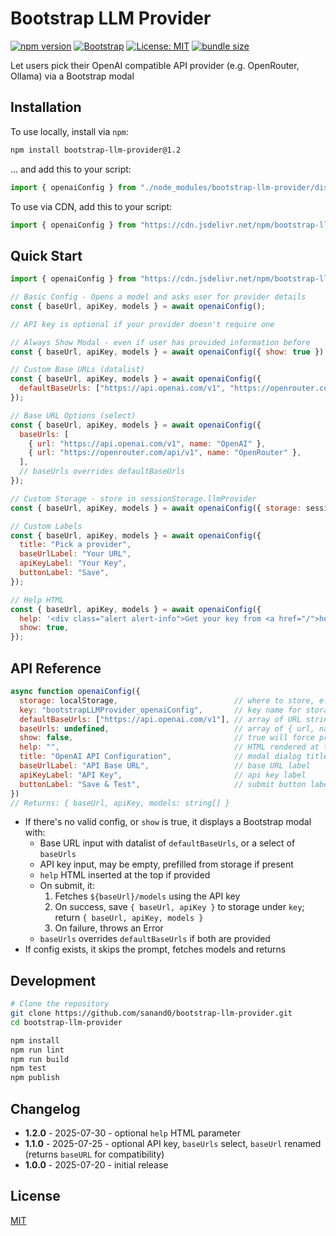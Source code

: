 # Bootstrap LLM Provider

[![npm version](https://img.shields.io/npm/v/bootstrap-llm-provider.svg)](https://www.npmjs.com/package/bootstrap-llm-provider)
[![Bootstrap](https://img.shields.io/badge/Framework-Bootstrap%205-7952b3)](https://getbootstrap.com/)
[![License: MIT](https://img.shields.io/badge/License-MIT-yellow.svg)](https://opensource.org/licenses/MIT)
[![bundle size](https://img.shields.io/bundlephobia/minzip/bootstrap-llm-provider)](https://bundlephobia.com/package/bootstrap-llm-provider)

Let users pick their OpenAI compatible API provider (e.g. OpenRouter, Ollama) via a Bootstrap modal

## Installation

To use locally, install via `npm`:

```bash
npm install bootstrap-llm-provider@1.2
```

... and add this to your script:

```js
import { openaiConfig } from "./node_modules/bootstrap-llm-provider/dist/bootstrap-llm-provider.js";
```

To use via CDN, add this to your script:

```js
import { openaiConfig } from "https://cdn.jsdelivr.net/npm/bootstrap-llm-provider@1.2";
```

## Quick Start

```js
import { openaiConfig } from "https://cdn.jsdelivr.net/npm/bootstrap-llm-provider@1.2";

// Basic Config - Opens a model and asks user for provider details
const { baseUrl, apiKey, models } = await openaiConfig();

// API key is optional if your provider doesn't require one

// Always Show Modal - even if user has provided information before
const { baseUrl, apiKey, models } = await openaiConfig({ show: true });

// Custom Base URLs (datalist)
const { baseUrl, apiKey, models } = await openaiConfig({
  defaultBaseUrls: ["https://api.openai.com/v1", "https://openrouter.com/api/v1"],
});

// Base URL Options (select)
const { baseUrl, apiKey, models } = await openaiConfig({
  baseUrls: [
    { url: "https://api.openai.com/v1", name: "OpenAI" },
    { url: "https://openrouter.com/api/v1", name: "OpenRouter" },
  ],
  // baseUrls overrides defaultBaseUrls
});

// Custom Storage - store in sessionStorage.llmProvider
const { baseUrl, apiKey, models } = await openaiConfig({ storage: sessionStorage, key: "llmProvider" });

// Custom Labels
const { baseUrl, apiKey, models } = await openaiConfig({
  title: "Pick a provider",
  baseUrlLabel: "Your URL",
  apiKeyLabel: "Your Key",
  buttonLabel: "Save",
});

// Help HTML
const { baseUrl, apiKey, models } = await openaiConfig({
  help: '<div class="alert alert-info">Get your key from <a href="/">here</a></div>',
  show: true,
});
```

[](bootstrap-llm-provider.html ":include")

## API Reference

```js
async function openaiConfig({
  storage: localStorage,                          // where to store, e.g. sessionStorage
  key: "bootstrapLLMProvider_openaiConfig",       // key name for storage
  defaultBaseUrls: ["https://api.openai.com/v1"], // array of URL strings for user to pick from
  baseUrls: undefined,                            // array of { url, name } objects
  show: false,                                    // true will force prompt even if config exists
  help: "",                                       // HTML rendered at top of modal
  title: "OpenAI API Configuration",              // modal dialog title
  baseUrlLabel: "API Base URL",                   // base URL label
  apiKeyLabel: "API Key",                         // api key label
  buttonLabel: "Save & Test",                     // submit button label
})
// Returns: { baseUrl, apiKey, models: string[] }
```

- If there's no valid config, or `show` is true, it displays a Bootstrap modal with:
  - Base URL input with datalist of `defaultBaseUrls`, or a select of `baseUrls`
  - API key input, may be empty, prefilled from storage if present
  - `help` HTML inserted at the top if provided
  - On submit, it:
    1. Fetches `${baseUrl}/models` using the API key
    2. On success, save `{ baseUrl, apiKey }` to storage under `key`; return `{ baseUrl, apiKey, models }`
    3. On failure, throws an Error
  - `baseUrls` overrides `defaultBaseUrls` if both are provided
- If config exists, it skips the prompt, fetches models and returns

## Development

```bash
# Clone the repository
git clone https://github.com/sanand0/bootstrap-llm-provider.git
cd bootstrap-llm-provider

npm install
npm run lint
npm run build
npm test
npm publish
```

## Changelog

- **1.2.0** - 2025-07-30 - optional `help` HTML parameter
- **1.1.0** - 2025-07-25 - optional API key, `baseUrls` select, `baseUrl` renamed (returns `baseURL` for compatibility)
- **1.0.0** - 2025-07-20 - initial release

## License

[MIT](LICENSE)
